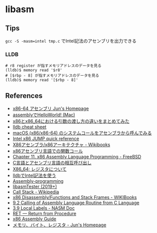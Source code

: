 # libasm

## Tips

`gcc -S -masm=intel tmp.c` でIntel記法のアセンブリを出力できる

### LLDB

```
# r8 register が指すメモリアドレスのデータを見る
(lldb)$ memory read '$r8'
# [$rbp - 8] が指すメモリアドレスのデータを見る
(lldb)$ memory read '[$rbp - 8]'
```

## References

- [x86-64 アセンブリ Jun's Homepage](https://www.mztn.org/lxasm64/amd00.html)
- [assemblyでHelloWorld! (Mac)](https://zenn.dev/wake/articles/13114fd46affd2c38d88)
- [x86とx86_64における引数の渡し方の違いをまとめてみた](https://qiita.com/hidenaka824/items/012adf82870c62a4a575)
- [lldb cheat sheet](https://www.nesono.com/sites/default/files/lldb%20cheat%20sheet.pdf)
- [macOS (x86/x86-64) のシステムコールをアセンブラから呼んでみる](https://blog.amedama.jp/entry/macos-system-call-assembler)
- [Intel x86 JUMP quick reference](http://unixwiz.net/techtips/x86-jumps.html)
- [X86アセンブラ/x86アーキテクチャ - Wikibooks](https://ja.wikibooks.org/wiki/X86%E3%82%A2%E3%82%BB%E3%83%B3%E3%83%96%E3%83%A9/x86%E3%82%A2%E3%83%BC%E3%82%AD%E3%83%86%E3%82%AF%E3%83%81%E3%83%A3)
- [x86アセンブリ言語での関数コール](https://vanya.jp.net/os/x86call/)
- [Chapter 11. x86 Assembly Language Programming - FreeBSD](https://docs.freebsd.org/en/books/developers-handbook/x86/)
- [C言語とアセンブリ言語の相互呼び出し](https://qiita.com/hiro4669/items/348ba278aa31aa58fa95)
- [X86_64: レジスタについて](https://sott0n.github.io/posts/x86_64_basic/)
- [lldbでIntel記法を使う](https://qiita.com/hobo0xcc/items/5f24899e010bc89154d1)
- [Assembly-programming](https://www.finddevguides.com/Assembly-programming)
- [libasmTester (2019+)](https://github.com/Tripouille/libasmTester)
- [Call Stack - Wikipedia](https://en.wikipedia.org/wiki/Call_stack)
- [x86 Disassembly/Functions and Stack Frames - WIKIBooks](https://en.wikibooks.org/wiki/X86_Disassembly/Functions_and_Stack_Frames)
- [9.2 Calling of Assembly Language Routine from C Language](http://tool-support.renesas.com/autoupdate/support/onlinehelp/csp/V4.01.00/CS+.chm/Compiler-CCRH.chm/Output/ccrh09c0200y.html)
- [3.9 Local Labels - NASM Doc](https://home.cs.colorado.edu/~main/cs1300-old/nasmdoc/html/nasmdoc3.html#section-3.9)
- [RET — Return from Procedure](https://www.felixcloutier.com/x86/ret)
- [x86 Assembly Guide](https://flint.cs.yale.edu/cs421/papers/x86-asm/asm.html)
- [メモリ、バイト、レジスタ - Jun's Homepage](https://www.mztn.org/lxasm64/amd03.html)